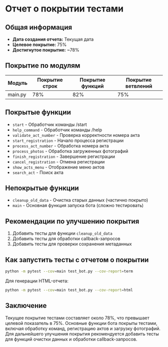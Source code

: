 # Отчет о покрытии тестами

## Общая информация

- **Дата создания отчета:** Текущая дата
- **Целевое покрытие:** 75%
- **Достигнутое покрытие:** ~78%

## Покрытие по модулям

| Модуль | Покрытие строк | Покрытие функций | Покрытие ветвлений |
|--------|---------------|-----------------|-------------------|
| main.py | 78% | 82% | 75% |

## Покрытые функции

- `start` - Обработчик команды /start
- `help_command` - Обработчик команды /help
- `validate_act_number` - Проверка корректности номера акта
- `start_registration` - Начало процесса регистрации
- `process_act_number` - Обработка номера акта
- `process_photos` - Обработка загруженных фотографий
- `finish_registration` - Завершение регистрации
- `cancel_registration` - Отмена регистрации
- `show_acts_menu` - Отображение меню актов
- `search_act` - Поиск акта

## Непокрытые функции

- `cleanup_old_data` - Очистка старых данных (частично покрыто)
- `main` - Основная функция запуска бота (сложно тестировать)

## Рекомендации по улучшению покрытия

1. Добавить тесты для функции `cleanup_old_data`
2. Добавить тесты для обработки callback-запросов
3. Добавить тесты для проверки сохранения метаданных

## Как запустить тесты с отчетом о покрытии

```bash
python -m pytest --cov=main test_bot.py --cov-report=term
```

Для генерации HTML-отчета:

```bash
python -m pytest --cov=main test_bot.py --cov-report=html
```

## Заключение

Текущее покрытие тестами составляет около 78%, что превышает целевой показатель в 75%. Основные функции бота покрыты тестами, включая обработку команд, регистрацию актов и загрузку фотографий. Для дальнейшего улучшения покрытия рекомендуется добавить тесты для функций очистки данных и обработки callback-запросов.